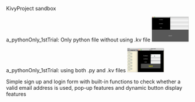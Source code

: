 KivyProject sandbox

a_pythonOnly_1stTrial:
Only python file without using .kv file
<img src='/a_pythonOnly_1stTrial/trial.png' height="20%" width="20%">

a_pythonOnly_1stTrial:
using both .py and .kv files
<img src='/b_kvStyleequvilent/out.gif' height="20%" width="20%">

Simple sign up and login form with built-in functions to check whether a valid email address is used, pop-up features and dynamic button display features
